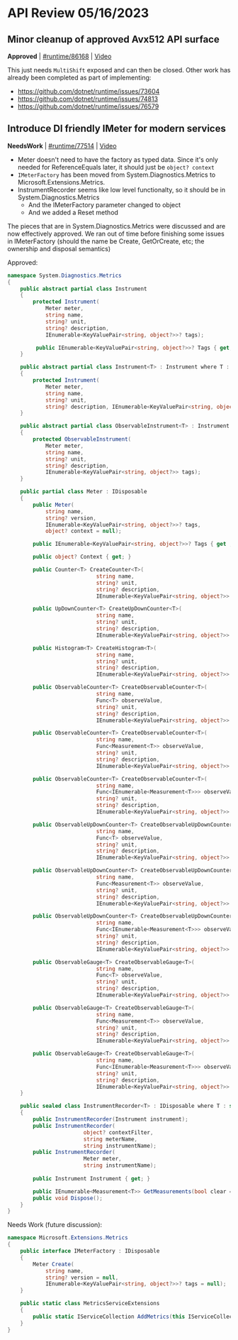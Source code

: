 # API Review 05/16/2023

## Minor cleanup of approved Avx512 API surface

**Approved** | [#runtime/86168](https://github.com/dotnet/runtime/issues/86168#issuecomment-1550126484) | [Video](https://www.youtube.com/watch?v=h_7hz1o2RGs&t=0h0m0s)

This just needs `MultiShift` exposed and can then be closed. Other work has already been completed as part of implementing:
* https://github.com/dotnet/runtime/issues/73604
* https://github.com/dotnet/runtime/issues/74813
* https://github.com/dotnet/runtime/issues/76579
## Introduce DI friendly IMeter<T> for modern services

**NeedsWork** | [#runtime/77514](https://github.com/dotnet/runtime/issues/77514#issuecomment-1550203450) | [Video](https://www.youtube.com/watch?v=h_7hz1o2RGs&t=0h54m12s)

* Meter doesn't need to have the factory as typed data.  Since it's only needed for ReferenceEquals later, it should just be `object? context`
* `IMeterFactory` has been moved from System.Diagnostics.Metrics to Microsoft.Extensions.Metrics.
* InstrumentRecorder seems like low level functionalty, so it should be in System.Diagnostics.Metrics
  * And the IMeterFactory parameter changed to object
  * And we added a Reset method

The pieces that are in System.Diagnostics.Metrics were discussed and are now effectively approved.
We ran out of time before finishing some issues in IMeterFactory (should the name be Create, GetOrCreate, etc; the ownership and disposal semantics)

Approved:

```C#
namespace System.Diagnostics.Metrics
{
    public abstract partial class Instrument
    {
        protected Instrument(
            Meter meter,
            string name,
            string? unit,
            string? description,
            IEnumerable<KeyValuePair<string, object?>>? tags);

         public IEnumerable<KeyValuePair<string, object?>>? Tags { get; }
    }

    public abstract partial class Instrument<T> : Instrument where T : struct
    {
        protected Instrument(
            Meter meter,
            string name,
            string? unit,
            string? description, IEnumerable<KeyValuePair<string, object?>>? tags);
    }

    public abstract partial class ObservableInstrument<T> : Instrument where T : struct
    {
        protected ObservableInstrument(
            Meter meter,
            string name,
            string? unit,
            string? description,
            IEnumerable<KeyValuePair<string, object?>> tags);
    }

    public partial class Meter : IDisposable
    {
        public Meter(
            string name,
            string? version,
            IEnumerable<KeyValuePair<string, object?>>? tags,
            object? context = null);

        public IEnumerable<KeyValuePair<string, object?>>? Tags { get ; }}

        public object? Context { get; }

        public Counter<T> CreateCounter<T>(
                            string name,
                            string? unit,
                            string? description,
                            IEnumerable<KeyValuePair<string, object?>> tags) where T : struct;

        public UpDownCounter<T> CreateUpDownCounter<T>(
                            string name,
                            string? unit,
                            string? description,
                            IEnumerable<KeyValuePair<string, object?>> tags) where T : struct;

        public Histogram<T> CreateHistogram<T>(
                            string name,
                            string? unit,
                            string? description,
                            IEnumerable<KeyValuePair<string, object?>> tags) where T : struct;

        public ObservableCounter<T> CreateObservableCounter<T>(
                            string name,
                            Func<T> observeValue,
                            string? unit,
                            string? description,
                            IEnumerable<KeyValuePair<string, object?>> tags) where T : struct;

        public ObservableCounter<T> CreateObservableCounter<T>(
                            string name,
                            Func<Measurement<T>> observeValue,
                            string? unit,
                            string? description,
                            IEnumerable<KeyValuePair<string, object?>> tags) where T : struct;

        public ObservableCounter<T> CreateObservableCounter<T>(
                            string name,
                            Func<IEnumerable<Measurement<T>>> observeValues,
                            string? unit,
                            string? description,
                            IEnumerable<KeyValuePair<string, object?>> tags) where T : struct;

        public ObservableUpDownCounter<T> CreateObservableUpDownCounter<T>(
                            string name,
                            Func<T> observeValue,
                            string? unit,
                            string? description,
                            IEnumerable<KeyValuePair<string, object?>> tags) where T : struct;

        public ObservableUpDownCounter<T> CreateObservableUpDownCounter<T>(
                            string name,
                            Func<Measurement<T>> observeValue,
                            string? unit,
                            string? description,
                            IEnumerable<KeyValuePair<string, object?>> tags) where T : struct;

        public ObservableUpDownCounter<T> CreateObservableUpDownCounter<T>(
                            string name,
                            Func<IEnumerable<Measurement<T>>> observeValues,
                            string? unit,
                            string? description,
                            IEnumerable<KeyValuePair<string, object?>> tags) where T : struct;

        public ObservableGauge<T> CreateObservableGauge<T>(
                            string name,
                            Func<T> observeValue,
                            string? unit,
                            string? description,
                            IEnumerable<KeyValuePair<string, object?>> tags) where T : struct;

        public ObservableGauge<T> CreateObservableGauge<T>(
                            string name,
                            Func<Measurement<T>> observeValue,
                            string? unit,
                            string? description,
                            IEnumerable<KeyValuePair<string, object?>> tags) where T : struct;

        public ObservableGauge<T> CreateObservableGauge<T>(
                            string name,
                            Func<IEnumerable<Measurement<T>>> observeValues,
                            string? unit,
                            string? description,
                            IEnumerable<KeyValuePair<string, object?>> tags) where T : struct;
    }

    public sealed class InstrumentRecorder<T> : IDisposable where T : struct
    {
        public InstrumentRecorder(Instrument instrument);
        public InstrumentRecorder(
                        object? contextFilter,
                        string meterName,
                        string instrumentName);
        public InstrumentRecorder(
                        Meter meter,
                        string instrumentName);
    
        public Instrument Instrument { get; }

        public IEnumerable<Measurement<T>> GetMeasurements(bool clear = false);
        public void Dispose();
    }
}
```

Needs Work (future discussion):
```C#
namespace Microsoft.Extensions.Metrics
{
    public interface IMeterFactory : IDisposable
    {
        Meter Create(
            string name,
            string? version = null,
            IEnumerable<KeyValuePair<string, object?>>? tags = null);
    }

    public static class MetricsServiceExtensions
    {
        public static IServiceCollection AddMetrics(this IServiceCollection services);        
    }
}
```
